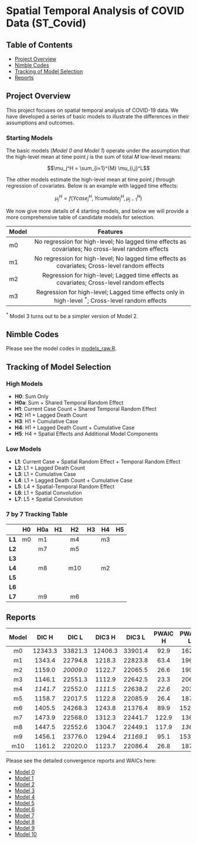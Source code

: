 # Spatial Temporal Analysis of COVID Data (ST_Covid)

## Table of Contents
- [Project Overview](#project-overview)
- [Nimble Codes](#nimble-codes)
- [Tracking of Model Selection](#tracking-of-model-selection)
- [Reports](#reports)

## Project Overview

This project focuses on spatial temporal analysis of COVID-19 data. We have developed a series of basic models to illustrate the differences in their assumptions and outcomes.  

### Starting Models 
The basic models (*Model 0 and Model 1*) operate under the assumption that the high-level mean at time point $j$ is the sum of total $M$ low-level means: 

$$\mu_j^H = \sum_{i=1}^{M} \mu_{i,j}^L$$

The other models estimate the high-level mean at time point $j$ through regression of covariates. Below is an example with lagged time effects: 

$$\mu_j^H = f(Ycase_{j}^H, Ycumulate_{j}^H, \mu_{j-1}^H)$$

We now give more details of 4 starting models, and below we will provide a more comprehensive table of candidate models for selection.

| Model | Features |
|-------|:--------:|
| m0 | No regression for high-level; No lagged time effects as covariates; No cross-level random effects |
| m1 | No regression for high-level; No lagged time effects as covariates; Cross-level random effects |
| m2 | Regression for high-level; Lagged time effects as covariates; Cross-level random effects | 
| m3 | Regression for high-level; Lagged time effects only in high-level ${}^*$; Cross-level random effects | 

${}^*$ Model 3 turns out to be a simpler version of Model 2.

## Nimble Codes

Please see the model codes in [models_raw.R](https://github.com/Sijianf/ST_Covid/blob/main/codes/models_raw.R).  

## Tracking of Model Selection

### High Models
- **H0**: Sum Only
- **H0a**: Sum + Shared Temporal Random Effect
- **H1**: Current Case Count + Shared Temporal Random Effect
- **H2**: H1 + Lagged Death Count
- **H3**: H1 + Cumulative Case
- **H4**: H1 + Lagged Death Count + Cumulative Case
- **H5**: H4 + Spatial Effects and Additional Model Components

### Low Models
- **L1**: Current Case + Spatial Random Effect + Temporal Random Effect
- **L2**: L1 + Lagged Death Count
- **L3**: L1 + Cumulative Case
- **L4**: L1 + Lagged Death Count + Cumulative Case
- **L5**: L4 + Spatial-Temporal Random Effect
- **L6**: L1 + Spatial Convolution
- **L7**: L5 + Spatial Convolution

### 7 by 7 Tracking Table

|         |  **H0**  |  **H0a** |  **H1**  |  **H2**  |  **H3**  |  **H4**  |  **H5**  |
|:-------:|:--------:|:--------:|:--------:|:--------:|:--------:|:--------:|:--------:|
| **L1**  |    m0    |    m1    |          |    m4    |          |    m3    |          |
| **L2**  |          |    m7    |          |    m5    |          |          |          |
| **L3**  |          |          |          |          |          |          |          |
| **L4**  |          |    m8    |          |    m10   |          |    m2    |          |
| **L5**  |          |          |          |          |          |          |          |
| **L6**  |          |          |          |          |          |          |          |
| **L7**  |          |    m9    |          |    m6    |          |          |          |

## Reports


| Model |  DIC H  |   DIC L  |  DIC3 H  |  DIC3 L  |  PWAIC H |  PWAIC L |  WAIC H  |  WAIC L  |
|:-----:|:-------:|:--------:|:--------:|:--------:|:--------:|:--------:|:--------:|:--------:|
|  m0   | 12343.3 |  33821.3 | 12406.3  | 33901.4  |  92.9    |  162.8   | 12411.1  | 33906.4  |
|  m1   | 1343.4  |  22794.8 | 1218.3   | 22823.8  |  63.4    |  196.0   | 1258.2   | 22835.7  |
|  m2   | 1159.0  | *20009.0*| 1122.7   | 22065.5  |  26.6    |  190.6   | 1136.4   | 22078.4  |
|  m3   | 1146.1  |  22551.3 | 1112.9   | 22642.5  |  23.3    |  206.4   | 1124.7   | 22656.2  |
|  m4   | *1141.7*|  22552.0 | *1111.5* | 22638.2  |  *22.6*  |  203.6   | *1122.8* | 22651.9  |
|  m5   | 1158.7  |  22017.5 | 1122.8   | 22085.9  |  26.4    |  187.0   | 1136.2   | 22098.6  |
|  m6   | 1405.5  |  24268.3 | 1243.8   | 21376.4  |  89.9    |  1524.8  | 1312.6   | 22101.5  |
|  m7   | 1473.9  |  22568.0 | 1312.3   | 22441.7  |  122.9   |  136.6   | 1407.7   | 22448.2  |
|  m8   | 1447.5  |  22552.6 | 1304.7   | 22449.1  |  117.9   |  *136.0* | 1395.5   | 22455.2  |
|  m9   | 1456.1  |  23776.0 | 1294.4   | *21169.1*|  95.1    |  1535.9  | 1362.5   | *21913.2*|
|  m10  | 1161.2  |  22020.0 | 1123.7   | 22086.4  |  26.8    |  187.4   | 1137.5   | 22098.6  |

Please see the detailed convergence reports and WAICs here: 

- [Model 0](https://sijianf.github.io/ST_Covid/pages/Report_Aug_m0.html)
- [Model 1](https://sijianf.github.io/ST_Covid/pages/Report_Aug_m1.html)
- [Model 2](https://sijianf.github.io/ST_Covid/pages/Report_Aug_m2.html)
- [Model 3](https://sijianf.github.io/ST_Covid/pages/Report_Aug_m3.html)
- [Model 4](https://sijianf.github.io/ST_Covid/pages/Report_Aug_m4.html)
- [Model 5](https://sijianf.github.io/ST_Covid/pages/Report_Aug_m5.html)
- [Model 6](https://sijianf.github.io/ST_Covid/pages/Report_Aug_m6.html)
- [Model 7](https://sijianf.github.io/ST_Covid/pages/Report_Aug_m7.html)
- [Model 8](https://sijianf.github.io/ST_Covid/pages/Report_Aug_m8.html)
- [Model 9](https://sijianf.github.io/ST_Covid/pages/Report_Aug_m9.html)
- [Model 10](https://sijianf.github.io/ST_Covid/pages/Report_Aug_m10.html)





